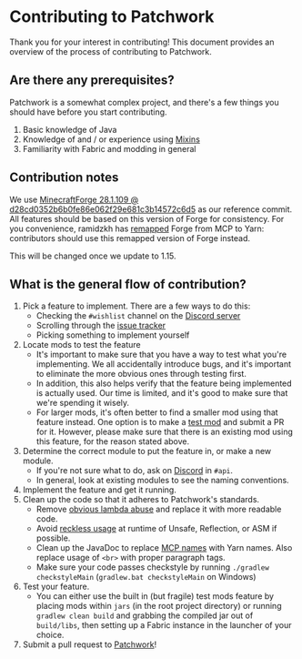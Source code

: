 # Contributing to Patchwork

Thank you for your interest in contributing! This document provides an overview of the process of contributing to Patchwork.

## Are there any prerequisites?

Patchwork is a somewhat complex project, and there's a few things you should have before you start contributing.

1. Basic knowledge of Java
2. Knowledge of and / or experience using [Mixins](https://github.com/SpongePowered/Mixin)
3. Familiarity with Fabric and modding in general


## Contribution notes

We use [MinecraftForge 28.1.109 @ d28cd0352b6b0fe86e062f29e681c3b14572c6d5](https://github.com/MinecraftForge/MinecraftForge/tree/d28cd0352b6b0fe86e062f29e681c3b14572c6d5) as our reference commit. All features should be based on this version of Forge for consistency. For you convenience, ramidzkh has [remapped](https://github.com/PatchworkMC/YarnForge/tree/04d384add800bc395f4934507721f72eb733389f) Forge from MCP to Yarn: contributors should use this remapped version of Forge instead.

This will be changed once we update to 1.15.


## What is the general flow of contribution?

1. Pick a feature to implement. There are a few ways to do this:
    * Checking the `#wishlist` channel on the [Discord server](https://discord.gg/YYZtNBG)
    * Scrolling through the [issue tracker](https://github.com/PatchworkMC/patchwork-api/issues)
    * Picking something to implement yourself
2. Locate mods to test the feature
    * It's important to make sure that you have a way to test what you're implementing. We all accidentally introduce bugs, and it's important to eliminate the more obvious ones through testing first.
    * In addition, this also helps verify that the feature being implemented is actually used. Our time is limited, and it's good to make sure that we're spending it wisely.
    * For larger mods, it's often better to find a smaller mod using that feature instead. One option is to make a [test mod](https://github.com/PatchworkMC/patchwork-testmods) and submit a PR for it. However, please make sure that there is an existing mod using this feature, for the reason stated above.
3. Determine the correct module to put the feature in, or make a new module.
    * If you're not sure what to do, ask on [Discord](https://discord.gg/YYZtNBG) in `#api`.
    * In general, look at existing modules to see the naming conventions.
4. Implement the feature and get it running.
5. Clean up the code so that it adheres to Patchwork's standards.
    * Remove [obvious lambda abuse](https://github.com/PatchworkMC/YarnForge/blob/04d384add800bc395f4934507721f72eb733389f/src/main/java/net/minecraftforge/fml/network/NetworkRegistry.java#L164-L180) and replace it with more readable code.
    * Avoid [reckless usage](https://github.com/PatchworkMC/YarnForge/blob/04d384add800bc395f4934507721f72eb733389f/src/main/java/net/minecraftforge/fml/network/ICustomPacket.java) at runtime of Unsafe, Reflection, or ASM if possible.
    * Clean up the JavaDoc to replace [MCP names](https://github.com/PatchworkMC/YarnForge/blob/04d384add800bc395f4934507721f72eb733389f/src/main/java/net/minecraftforge/event/entity/EntityEvent.java#L64-L76) with Yarn names. Also replace usage of `<br>` with proper paragraph tags.
    * Make sure your code passes checkstyle by running `./gradlew checkstyleMain` (`gradlew.bat checkstyleMain` on Windows)
6. Test your feature.
    * You can either use the built in (but fragile) test mods feature by placing mods within `jars` (in the root project directory) or running `gradlew clean build` and grabbing the compiled jar out of `build/libs`, then setting up a Fabric instance in the launcher of your choice.
7. Submit a pull request to [Patchwork](https://github.com/PatchworkMC/patchwork-api)!
